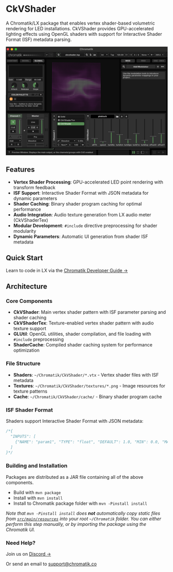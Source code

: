 # CkVShader

A Chromatik/LX package that enables vertex shader-based volumetric rendering for LED installations. CkVShader provides GPU-accelerated lighting effects using OpenGL shaders with support for Interactive Shader Format (ISF) metadata parsing.

![CkVShader in action](assets/screenshot.png)

## Features

- **Vertex Shader Processing**: GPU-accelerated LED point rendering with transform feedback
- **ISF Support**: Interactive Shader Format with JSON metadata for dynamic parameters
- **Shader Caching**: Binary shader program caching for optimal performance
- **Audio Integration**: Audio texture generation from LX audio meter (CkVShaderTex)
- **Modular Development**: `#include` directive preprocessing for shader modularity
- **Dynamic Parameters**: Automatic UI generation from shader ISF metadata

## Quick Start

Learn to code in LX via the [Chromatik Developer Guide &rarr;](https://chromatik.co/develop/)

## Architecture

### Core Components

- **CkVShader**: Main vertex shader pattern with ISF parameter parsing and shader caching
- **CkVShaderTex**: Texture-enabled vertex shader pattern with audio texture support  
- **GLUtil**: OpenGL utilities, shader compilation, and file loading with `#include` preprocessing
- **ShaderCache**: Compiled shader caching system for performance optimization

### File Structure

- **Shaders**: `~/Chromatik/CkVShader/*.vtx` - Vertex shader files with ISF metadata
- **Textures**: `~/Chromatik/CkVShader/textures/*.png` - Image resources for texture patterns
- **Cache**: `~/Chromatik/CkVShader/cache/` - Binary shader program cache

### ISF Shader Format

Shaders support Interactive Shader Format with JSON metadata:

```glsl
/*{
  "INPUTS": [
    {"NAME": "param1", "TYPE": "float", "DEFAULT": 1.0, "MIN": 0.0, "MAX": 10.0}
  ]
}*/
```

### Building and Installation

Packages are distributed as a JAR file containing all of the above components.

- Build with `mvn package`
- Install with `mvn install`
- Install to Chromatik package folder with `mvn -Pinstall install`

_Note that `mvn -Pinstall install` does **not** automatically copy static files from [`src/main/resources`](src/main/resources) into your root `~/Chromatik` folder. You can either perform this step manually, or by importing the package using the Chromatik UI._

### Need Help?

Join us on [Discord &rarr;](https://chromatik.co/discord)

Or send an email to [support@chromatik.co](support@chromatik.co)
